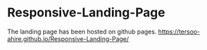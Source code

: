 # Responsive-Landing-Page
The landing page has been hosted on github pages. https://tersoo-ahire.github.io/Responsive-Landing-Page/
